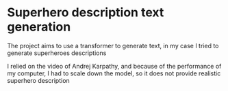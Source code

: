 # Superhero description text generation 

The project aims to use a transformer to generate text, in my case I tried to generate superheroes descriptions

I relied on the video of Andrej Karpathy, and because of the performance of my computer, I had to scale down the model, so it does not provide realistic superhero description